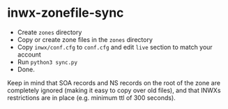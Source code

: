 # inwx-zonefile-sync

- Create `zones` directory
- Copy or create zone files in the `zones` directory
- Copy `inwx/conf.cfg` to `conf.cfg` and edit `live` section to match your account
- Run `python3 sync.py`
- Done.

Keep in mind that SOA records and NS records on the root of the zone are completely ignored (making it easy to copy over old files),
and that INWXs restrictions are in place (e.g. minimum ttl of 300 seconds).
